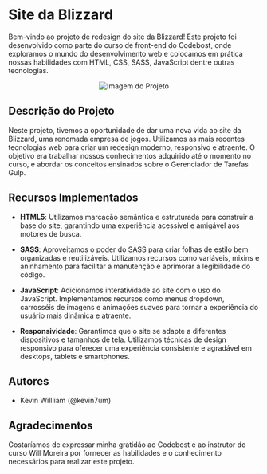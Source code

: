 # Site da Blizzard
Bem-vindo ao projeto de redesign do site da Blizzard! Este projeto foi desenvolvido como parte do curso de front-end do Codebost, onde exploramos o mundo do desenvolvimento web e colocamos em prática nossas habilidades com HTML, CSS, SASS, JavaScript dentre outras tecnologias.

<div align="center">
  <img src="https://github.com/kevin7um/projeto-blizzard/assets/60854141/3db3be4a-0613-44e0-a77b-981a02f40111" alt="Imagem do Projeto"/>
</div>

## Descrição do Projeto

Neste projeto, tivemos a oportunidade de dar uma nova vida ao site da Blizzard, uma renomada empresa de jogos. Utilizamos as mais recentes tecnologias web para criar um redesign moderno, responsivo e atraente. O objetivo era trabalhar nossos conhecimentos adquirido até o momento no curso, e abordar os conceitos ensinados sobre o Gerenciador de Tarefas Gulp.

## Recursos Implementados

- **HTML5**: Utilizamos marcação semântica e estruturada para construir a base do site, garantindo uma experiência acessível e amigável aos motores de busca.

- **SASS**: Aproveitamos o poder do SASS para criar folhas de estilo bem organizadas e reutilizáveis. Utilizamos recursos como variáveis, mixins e aninhamento para facilitar a manutenção e aprimorar a legibilidade do código.

- **JavaScript**: Adicionamos interatividade ao site com o uso do JavaScript. Implementamos recursos como menus dropdown, carrosséis de imagens e animações suaves para tornar a experiência do usuário mais dinâmica e atraente.

- **Responsividade**: Garantimos que o site se adapte a diferentes dispositivos e tamanhos de tela. Utilizamos técnicas de design responsivo para oferecer uma experiência consistente e agradável em desktops, tablets e smartphones.

## Autores

- Kevin Willliam (@kevin7um)

## Agradecimentos

Gostaríamos de expressar minha gratidão ao Codebost e ao instrutor do curso Will Moreira por fornecer as habilidades e o conhecimento necessários para realizar este projeto.
